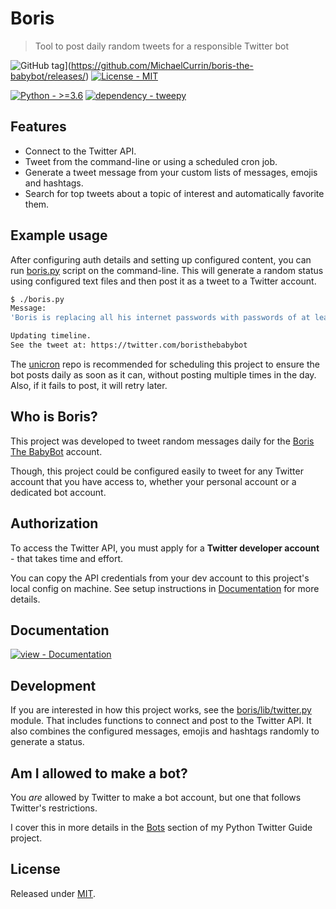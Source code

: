 # Boris
> Tool to post daily random tweets for a responsible Twitter bot

![GitHub tag](https://img.shields.io/github/tag/MichaelCurrin/boris-the-babybot?include_prereleases&sort=semver)](https://github.com/MichaelCurrin/boris-the-babybot/releases/)
[![License - MIT](https://img.shields.io/badge/License-MIT-blue)](#license)

[![Python - >=3.6](https://img.shields.io/badge/Python->=3.6-blue?logo=python&logoColor=white)](https://python.org)
[![dependency - tweepy](https://img.shields.io/badge/dependency-tweepy-blue)](https://pypi.org/project/tweepy)


## Features

- Connect to the Twitter API.
- Tweet from the command-line or using a scheduled cron job.
- Generate a tweet message from your custom lists of messages, emojis and hashtags.
- Search for top tweets about a topic of interest and automatically favorite them.


## Example usage

After configuring auth details and setting up configured content, you can run [boris.py](/boris/boris.py) script on the command-line. This will generate a random status using configured text files and then post it as a tweet to a Twitter account.

```bash
$ ./boris.py
Message:
'Boris is replacing all his internet passwords with passwords of at least 20 characters. #GDPR'

Updating timeline.
See the tweet at: https://twitter.com/boristhebabybot
```

The [unicron](https://github.com/MichaelCurrin/unicron/) repo is recommended for scheduling this project to ensure the bot posts daily as soon as it can, without posting multiple times in the day. Also, if it fails to post, it will retry later.


## Who is Boris?

This project was developed to tweet random messages daily for the [Boris The BabyBot](https://twitter.com/boristhebabybot) account.

Though, this project could be configured easily to tweet for any Twitter account that you have access to, whether your personal account or a dedicated bot account.


## Authorization

To access the Twitter API, you must apply for a **Twitter developer account** - that takes time and effort.

You can copy the API credentials from your dev account to this project's local config on machine. See setup instructions in [Documentation](#documentation) for more details.


## Documentation

[![view - Documentation](https://img.shields.io/badge/view-Documentation-blue)](/docs/)


## Development

If you are interested in how this project works, see the [boris/lib/twitter.py](https://github.com/MichaelCurrin/boris-the-babybot/blob/master/boris/lib/twitter.py) module. That includes functions to connect and post to the Twitter API. It also combines the configured messages, emojis and hashtags randomly to generate a status.


## Am I allowed to make a bot?

You _are_ allowed by Twitter to make a bot account, but one that follows Twitter's restrictions.

I cover this in more details in the [Bots](https://michaelcurrin.github.io/python-twitter-guide/#/policies?id=bots) section of my Python Twitter Guide project.


## License

Released under [MIT](/LICENSE).
